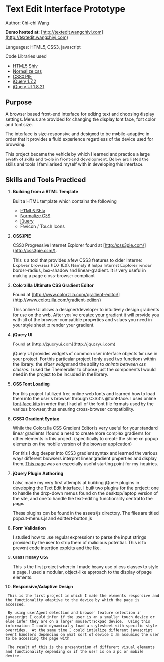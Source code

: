 # Text Edit Interface Prototype #
Author: Chi-chi Wang

**Demo hosted at**: [http://textedit.wangchiyi.com](http://textedit.wangchiyi.com)

Languages: HTML5, CSS3, javascript

Code Libraries used:
  * [HTML5 Shiv](https://github.com/aFarkas/html5shiv)
  * [Normalize.css](http://necolas.github.com/normalize.css/)
  * [CSS3 PIE](http://css3pie.com)
  * [jQuery 1.7.2](http://jquery.com)
  * [jQuery UI 1.8.21](http://jqueryui.com)

## Purpose ##
A browser based front-end interface for editing text and choosing display settings.  Menus are provided for changing the display font face, font color and font size.

The interface is size-responsive and designed to be mobile-adaptive in order that it provides a fluid experience regardless of the device used for browsing.

This project became the vehicle by which I learned and practice a large swath of skills and tools in front-end development.  Below are listed the skills and tools I familiarised myself with in developing this interface.

## Skills and Tools Practiced ##

  1. **Building from a HTML Template**

     Built a HTML template which contains the following:
       - [HTML5 Shiv](https://github.com/aFarkas/html5shiv)
       - [Normalize CSS](http://necolas.github.com/normalize.css/)
       - [jQuery](http://jquery.com)
       - Favicon / Touch Icons
       
        
  2. **CSS3PIE**

     CSS3 Progressive Internet Explorer found at [http://css3pie.com/](http://css3pie.com/).

     This is a tool that provides a few CSS3 features to older Internet Explorer browsers (IE6-IE9).  Namely it helps Internet Explorer render border-radius, box-shadow and linear-gradient.  It is very useful in making a page cross-browser compliant.

  3. **Colorzilla Ultimate CSS Gradient Editor**

     Found at [http://www.colorzilla.com/gradient-editor/](http://www.colorzilla.com/gradient-editor/)

     This online UI allows a designer/developer to intuitively design gradients for use on the web.  After you've created your gradient it will provide you with all of the browser-compatible properties and values you need in your style sheet to render your gradient.

  4. **jQuery UI**
     
     Found at [http://jqueryui.com](http://jqueryui.com)

     jQuery UI provides widgets of common user interface objects for use in your project.  For this particular project I only used two functions within the library: the *slider widget* and the ability to *animte between css classes*.  I used the Themeroller to choose just the components I would need in the project to be included in the library.

  5. **CSS Font Loading**

     For this project I utilized free online web fonts and learned how to load them into the user's browser through CSS3's @font-face.  I used online [font-face kits](http://www.fontsquirrel.com/) in order that I had all of the font file formats used by the various browser, thus ensuring cross-browser compatibility.

  6. **CSS3 Gradient Syntax**

     While the Colorzilla CSS Gradient Editor is very useful for your standard linear gradients I found a need to create more complex gradients for other elements in this project.  (specifically to create the shine on popup elements on the mobile version of the browser application)

     For this I dug deeper into CSS3 gradient syntax and learned the various ways different browsers interpret linear gradient properties and display them.  [This page](http://www.the-art-of-web.com/css/linear-gradients/) was an especially useful starting point for my inquiries.

  7. **jQuery Plugin Authoring**
     
     I also made my very first attempts at building jQuery plugins in developing the Text Edit Interface.  I built two plugins for the project: one to handle the drop-down menus found on the desktop/laptop version of the site, and one to handle the text-editing functionality central to the page.

     These plugins can be found in the assets/js directory.  The files are titled popout-menus.js and edittext-button.js

  8. **Form Validation**

     I studied how to use regular expressions to parse the input strings provided by the user to strip them of malicious potential.  This is to prevent code insertion exploits and the like.

  9. **Class Heavy CSS**

     This is the first project wherein I made heavy use of css classes to style a page.  I used a modular, object-like approach to the display of page elements.

  10. **Responsive/Adaptive Design**

     This is the first project in which I made the elements responsive and the functionality adaptive to the device by which the page is accessed.

     By using userAgent detection and browser feature detection in javascript I could infer if the user is on a smaller touch device or else infer they are on a larger mouse/trackpad device.  Using this information I could dynamically load a stylesheet with specific style overrides.  At the same time I could intialize different javascript event handlers depending on what sort of device I am assuming the user to be accessing the page with.

     The result of this is the presentation of different visual elements and functionality depending on if the user is on a pc or mobile device.